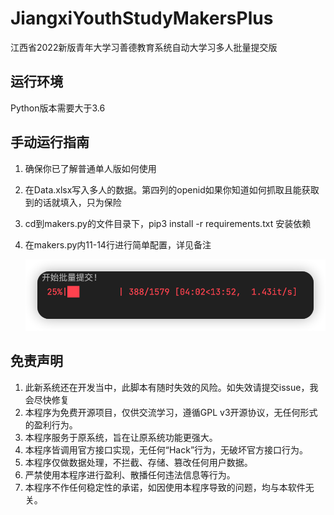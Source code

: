 # JiangxiYouthStudyMakersPlus

江西省2022新版青年大学习善德教育系统自动大学习多人批量提交版

## 运行环境

Python版本需要大于3.6

## 手动运行指南

1. 确保你已了解普通单人版如何使用

2. 在Data.xlsx写入多人的数据。第四列的openid如果你知道如何抓取且能获取到的话就填入，只为保险

3. cd到makers.py的文件目录下，pip3 install -r requirements.txt 安装依赖

4. 在makers.py内11-14行进行简单配置，详见备注

   ![image-20220304223856736](README/image-20220304223856736.png)

## 免责声明

1. 此新系统还在开发当中，此脚本有随时失效的风险。如失效请提交issue，我会尽快修复
2. 本程序为免费开源项目，仅供交流学习，遵循GPL v3开源协议，无任何形式的盈利行为。
3. 本程序服务于原系统，旨在让原系统功能更强大。
4. 本程序皆调用官方接口实现，无任何“Hack”行为，无破坏官方接口行为。
5. 本程序仅做数据处理，不拦截、存储、篡改任何用户数据。
6. 严禁使用本程序进行盈利、散播任何违法信息等行为。
7. 本程序不作任何稳定性的承诺，如因使用本程序导致的问题，均与本软件无关。

